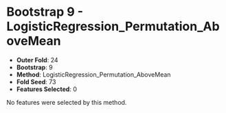 # Bootstrap 9 - LogisticRegression_Permutation_AboveMean

- **Outer Fold**: 24
- **Bootstrap**: 9
- **Method**: LogisticRegression_Permutation_AboveMean
- **Fold Seed**: 73
- **Features Selected**: 0

No features were selected by this method.
